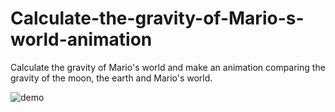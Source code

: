 # Calculate-the-gravity-of-Mario-s-world-animation
Calculate the gravity of Mario's world and make an animation comparing the gravity of the moon, the earth and Mario's world.

![demo](https://raw.github.com/wiki/RintaroNakahodo/Calculate-the-gravity-of-Mario-s-world-animation/image/anime_mario_animation.gif)
